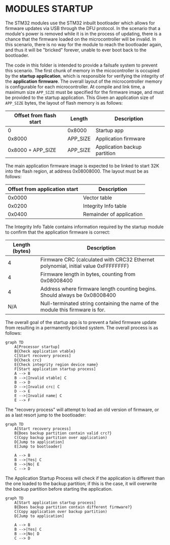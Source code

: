 # MODULES STARTUP
The STM32 modules use the STM32 inbuilt bootloader which allows for firmware updates via USB through the DFU protocol. In the scenario that a module's power is removed while it is in the process of updating, there is a chance that the firmware loaded on the microcontroller will be invalid. In this scenario, there is no way for the module to reach the bootloader again, and thus it will be "bricked" forever, unable to ever boot back to the bootloader.

The code in this folder is intended to provide a failsafe system to prevent this scenario. The first chunk of memory in the micocontroller is occupied by the __startup application__, which is responsible for verifying the integrity of the __application firmware__. The overall layout of the microcontroller memory is configurable for each microcontroller. At compile and link time, a maximum size `APP_SIZE` must be specified for the firmware image, and must be provided to the startup application. This Given an application size of `APP_SIZE` bytes, the layout of flash memory is as follows:

| Offset from flash start | Length   | Description |
| ----------------------- | -------- | ----------- |
| 0                       | 0x8000   | Startup app |
| 0x8000                  | APP_SIZE | Application firmware |
| 0x8000 + APP_SIZE       | APP_SIZE | Application backup partition |


The main application firmware image is expected to be linked to start 32K into the flash region, at address 0x08008000. The layout must be as follows:

| Offset from application start | Description |
| ----------------------------- | ----------- |
| 0x0000                        | Vector table |
| 0x0200                        | Integrity Info table |
| 0x0400                        | Remainder of application |

The Integrity Info Table contains information required by the startup module to confirm that the application firmware is correct:

| Length (bytes)  | Description |
| ------------- | ------------- |
| 4             | Firmware CRC (calculated with CRC32 Ethernet polynomial, initial value 0xFFFFFFFF)  |
| 4             | Firmware length in bytes, counting from 0x08008400  |
| 4             | Address where firmware length counting begins. Should always be 0x08008400 |
| N/A           | Null-terminated string containing the name of the module this firmware is for. |


The overall goal of the startup app is to prevent a failed firmware update from resulting in a permanently bricked system. The overall process is as follows:
```mermaid
graph TD
    A[Processor startup]
    B{Check application vtable}
    C[Start recovery process]
    D{Check crc}
    E{Check integrity region device name}
    F[Start application startup process]
    A --> B
    B -->|Invalid vtable| C
    B --> D
    D -->|Invalid crc| C
    D --> E
    E -->|Invalid name| C
    E --> F
```

The "recovery process" will attempt to load an old version of firmware, or as a last resort jump to the bootloader:

```mermaid
graph TD
    A[Start recovery process]
    B{Does backup partition contain valid crc?}
    C(Copy backup partition over application)
    D[Jump to application]
    E[Jump to bootloader]

    A --> B
    B -->|Yes| C
    B -->|No| E
    C --> D
```

The Application Startup Process will check if the application is different than the one loaded to the backup partition; if this is the case, it will overwrite the backup partition before starting the application.

```mermaid
graph TD
    A[Start application startup process]
    B{Does backup partition contain different firmware?}
    C(Copy application over backup partition)
    D[Jump to application]

    A --> B
    B -->|Yes| C
    B -->|No| D
    C --> D
```
